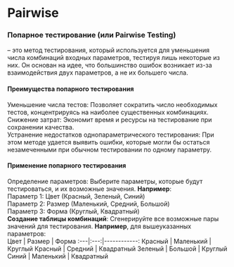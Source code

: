# Pairwise
### Попарное тестирование (или Pairwise Testing) 
– это метод тестирования, который используется для уменьшения числа комбинаций входных параметров, тестируя лишь некоторые из них. Он основан на идее, что большинство ошибок возникает из-за взаимодействия двух параметров, а не их большего числа.

#### Преимущества попарного тестирования  
Уменьшение числа тестов: Позволяет сократить число необходимых тестов, концентрируясь на наиболее существенных комбинациях.
Снижение затрат: Экономит время и ресурсы на тестирование при сохранении качества.  
Устранение недостатков однопараметрического тестирования: При этом методе удается выявить ошибки, которые могли бы остаться незамеченными при обычном тестировании по одному параметру.  
#### Применение попарного тестирования  
Определение параметров: Выберите параметры, которые будут тестироваться, и их возможные значения. **Например**:  
Параметр 1: Цвет (Красный, Зеленый, Синий)  
Параметр 2: Размер (Маленький, Средний, Большой)  
Параметр 3: Форма (Круглый, Квадратный)  
**Создание таблицы комбинаций**: Сгенерируйте все возможные пары значений для тестирования. **Например**, для вышеуказанных параметров:  
Цвет | Размер | Форма
:---|:---:|------------:
Красный |	Маленький |	Круглый
Красный |	Средний |	Квадратный
Зеленый |	Большой |	Круглый
Синий |	Маленький |	Квадратный

